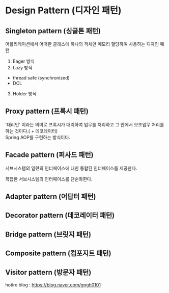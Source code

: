 # Design Pattern (디자인 패턴)

## Singleton pattern (싱글톤 패턴)
어플리케이션에서 어떠한 클래스에 하나의 객체만 메모리 할당하여 사용하는 디자인 패턴

1. Eager 방식
2. Lazy 방식 
- thread safe (synchronized)
- DCL
3. Holder 방식

## Proxy pattern (프록시 패턴)
'대리인' 이라는 의미로 프록시가 대리하여 업무를 처리하고 그 안에서 보조업무 처리를 하는 것이다.( + 데코레이터) </br>
Spring AOP를 구현하는 방식이다. </br>


## Facade pattern (퍼사드 패턴)

서브시스템의 일련의 인터페이스에 대한 통합된 인터페이스를 제공한다.

복잡한 서브시스템의 인터페이스를 단순화한다.

## Adapter pattern (어답터 패턴)

## Decorator pattern (데코레이터 패턴)

## Bridge pattern (브릿지 패턴)

## Composite pattern (컴포지트 패턴)

## Visitor pattern (방문자 패턴)








hotire blog : https://blog.naver.com/gngh0101
